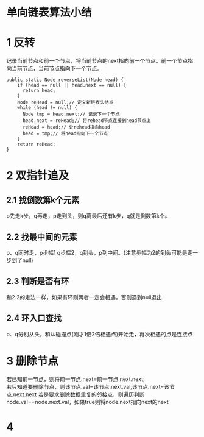 # 单向链表算法小结
# 1 反转
记录当前节点和前一个节点，将当前节点的next指向前一个节点。前一个节点指向当前节点，当前节点指向下一个节点。
```
public static Node reverseList(Node head) {
    if (head == null || head.next == null) {
      return head;
    }
    Node reHead = null;// 定义新链表头结点
    while (head != null) {
      Node tmp = head.next;// 记录下一个节点
      head.next = reHead;// 将rehead节点连接到head节点上
      reHead = head;// 让rehead指向head
      head = tmp;// 将head指向下一个节点
    }
    return reHead;
}
```
# 2 双指针追及
## 2.1 找倒数第k个元素
p先走k步，q再走，p走到头，则q离最后还有k步，q就是倒数第k个。
## 2.2 找最中间的元素
p、q同时走，p步幅1 q步幅2，q到头，p到中间。(注意步幅为2的到头可能是走一步到了null)
## 2.3 判断是否有环
和2.2的走法一样，如果有环则两者一定会相遇，否则遇到null退出
## 2.4 环入口查找
p、q分别从头，和从碰撞点(刚才1倍2倍相遇点)开始走，再次相遇的点是连接点
# 3 删除节点
若已知前一节点，则将前一节点.next=前一节点.next.next;  
若只知道要删除节点，则该节点.val=该节点.next.val,该节点.next=该节点.next.next
若是要求删除数据重复的邻接点，则遍历判断 node.val==node.next.val，如果true则将node.next指向next的next
# 4   